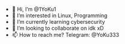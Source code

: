 - 👋 Hi, I’m @1YoKu1
- 👀 I’m interested in Linux, Programming
- 🌱 I’m currently learning cybersecurity
- 💞️ I’m looking to collaborate on idk xD
- 📫 How to reach me? Telegram: @YoKu333

<!---
1YoKu1/1YoKu1 is a ✨ special ✨ repository because its `README.md` (this file) appears on your GitHub profile.
You can click the Preview link to take a look at your changes.
--->
